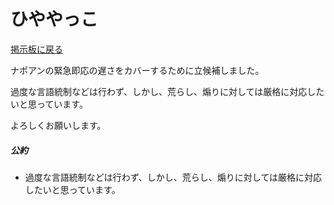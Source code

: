 # ひややっこ
[掲示板に戻る](https://0505keitan.com/napoan/index)

ナポアンの緊急即応の遅さをカバーするために立候補しました。

過度な言語統制などは行わず、しかし、荒らし、煽りに対しては厳格に対応したいと思っています。

よろしくお願いします。

##### 公約

- 過度な言語統制などは行わず、しかし、荒らし、煽りに対しては厳格に対応したいと思っています。